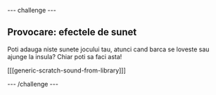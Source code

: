 \--- challenge \---

## Provocare: efectele de sunet

Poti adauga niste sunete jocului tau, atunci cand barca se loveste sau ajunge la insula? Chiar poti sa faci asta!

[[[generic-scratch-sound-from-library]]]

\--- /challenge \---